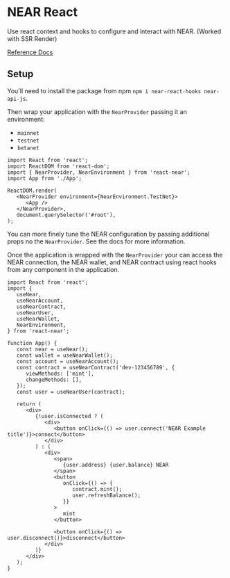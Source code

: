 # NEAR React

Use react context and hooks to configure and interact with NEAR. (Worked with SSR Render)

[Reference Docs](https://mehtaphysical.github.io/near-react-hooks)

## Setup

You'll need to install the package from npm `npm i near-react-hooks near-api-js`.

Then wrap your application with the `NearProvider` passing it an environment:

-  `mainnet`
-  `testnet`
-  `betanet`

```tsx
import React from 'react';
import ReactDOM from 'react-dom';
import { NearProvider, NearEnvironment } from 'react-near';
import App from './App';

ReactDOM.render(
   <NearProvider environment={NearEnvironment.TestNet}>
      <App />
   </NearProvider>,
   document.querySelector('#root'),
);
```

You can more finely tune the NEAR configuration by passing additional props
no the `NearProvider`. See the docs for more information.

Once the application is wrapped with the `NearProvider` your can access the
NEAR connection, the NEAR wallet, and NEAR contract using react hooks from
any component in the application.

```tsx
import React from 'react';
import {
   useNear,
   useNearAccount,
   useNearContract,
   useNearUser,
   useNearWallet,
   NearEnvironment,
} from 'react-near';

function App() {
   const near = useNear();
   const wallet = useNearWallet();
   const account = useNearAccount();
   const contract = useNearContract('dev-123456789', {
      viewMethods: ['mint'],
      changeMethods: [],
   });
   const user = useNearUser(contract);

   return (
      <div>
         {!user.isConnected ? (
            <div>
               <button onClick={() => user.connect('NEAR Example title')}>connect</button>
            </div>
         ) : (
            <div>
               <span>
                  {user.address} {user.balance} NEAR
               </span>
               <button
                  onClick={() => {
                     contract.mint();
                     user.refreshBalance();
                  }}
               >
                  mint
               </button>

               <button onClick={() => user.disconnect()}>disconnect</button>
            </div>
         )}
      </div>
   );
}
```

